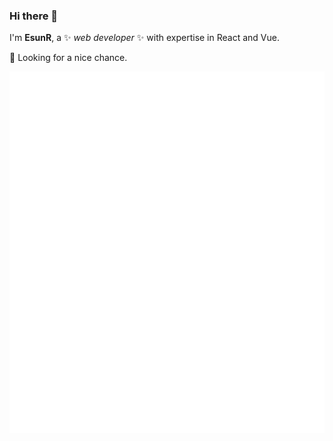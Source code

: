 ### Hi there 👋

I'm **EsunR**, a ✨ _web developer_ ✨ with expertise in React and Vue. 

💼 Looking for a nice chance.

<!-- - 🔭 I’m currently working on ...
- 🌱 I’m currently learning ...
- 👯 I’m looking to collaborate on ...
- 🤔 I’m looking for help with ...
- 💬 Ask me about ...
- 📫 How to reach me: ...
- 😄 Pronouns: ...
- ⚡ Fun fact: ... -->


<picture>
  <img align="right" src="/github-metrics.svg" alt="Metrics">
</picture>